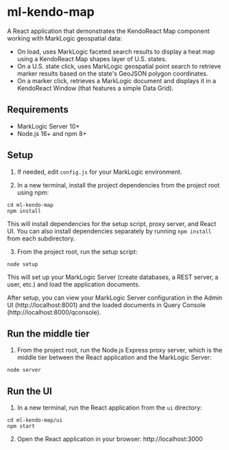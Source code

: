 # ml-kendo-map

A React application that demonstrates the KendoReact Map component working with MarkLogic geospatial data:

- On load, uses MarkLogic faceted search results to display a heat map using a KendoReact Map shapes layer of U.S. states.
- On a U.S. state click, uses MarkLogic geospatial point search to retrieve marker results based on the state's GeoJSON polygon coordinates.
- On a marker click, retrieves a MarkLogic document and displays it in a KendoReact Window (that features a simple Data Grid).

## Requirements

- MarkLogic Server 10+
- Node.js 16+ and npm 8+

## Setup

1. If needed, edit `config.js` for your MarkLogic environment.

2. In a new terminal, install the project dependencies from the project root using npm:
```
cd ml-kendo-map
npm install
```
This will install dependencies for the setup script, proxy server, and React UI. You can also install dependencies separately by running `npm install` from each subdirectory.

3. From the project root, run the setup script:
```
node setup
```
This will set up your MarkLogic Server (create databases, a REST server, a user, etc.) and load the application documents. 

After setup, you can view your MarkLogic Server configuration in the Admin UI (http://localhost:8001) and the loaded documents in Query Console (http://localhost:8000/qconsole).

## Run the middle tier 

1. From the project root, run the Node.js Express proxy server, which is the middle tier between the React application and the MarkLogic Server:
```
node server
```

## Run the UI 

1. In a new terminal, run the React application from the `ui` directory:
```
cd ml-kendo-map/ui
npm start
```

2. Open the React application in your browser: http://localhost:3000
